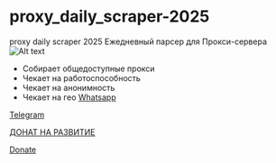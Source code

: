 # proxy_daily_scraper-2025
proxy daily scraper 2025 Ежедневный парсер для Прокси-сервера
![Alt text](https://i.postimg.cc/8C3DynV6/proxy-2.png)

- Собирает общедоступные прокси
- Чекает на работоспособность
- Чекает на анонимность
- Чекает на гео
[Whatsapp](https://wa.me/79511193576)

[Telegram](https://t.me/fradyrad)
 
[ДОНАТ НА РАЗВИТИЕ](https://www.donationalerts.com/r/fradyrad)

[Donate](https://t.me/oplata_usl)
